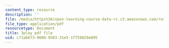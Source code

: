 ```yaml
---
content_type: resource
description: ''
file: /media/https%3A/open-learning-course-data-rc.s3.amazonaws.com/res-18-009-learn-differential-equations-up-close-with-gilbert-strang-and-cleve-moler-fall-2015/c71ab6739608958331e51ff59829e895_qJOQOkJ7rI8.pdf
file_type: application/pdf
resourcetype: Document
title: 3play pdf file
uid: c71ab673-9608-9583-31e5-1ff59829e895
---
```

